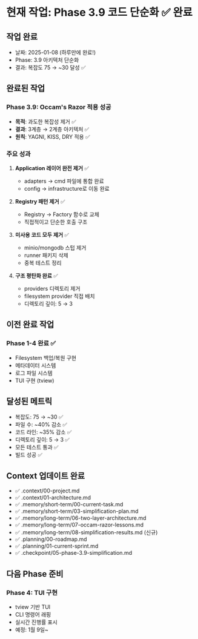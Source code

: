 # 현재 작업: Phase 3.9 코드 단순화 ✅ 완료

## 작업 완료
- 날짜: 2025-01-08 (하루만에 완료!)
- Phase: 3.9 아키텍처 단순화
- 결과: 복잡도 75 → ~30 달성 ✅

## 완료된 작업
### Phase 3.9: Occam's Razor 적용 성공
- **목적**: 과도한 복잡성 제거 ✅
- **결과**: 3계층 → 2계층 아키텍처 ✅
- **원칙**: YAGNI, KISS, DRY 적용 ✅

### 주요 성과
1. **Application 레이어 완전 제거** ✅
   - adapters → cmd 파일에 통합 완료
   - config → infrastructure로 이동 완료

2. **Registry 패턴 제거** ✅
   - Registry → Factory 함수로 교체
   - 직접적이고 단순한 호출 구조

3. **미사용 코드 모두 제거** ✅
   - minio/mongodb 스텁 제거
   - runner 패키지 삭제
   - 중복 테스트 정리

4. **구조 평탄화 완료** ✅
   - providers 디렉토리 제거
   - filesystem provider 직접 배치
   - 디렉토리 깊이: 5 → 3

## 이전 완료 작업
### Phase 1-4 완료 ✅
- Filesystem 백업/복원 구현
- 메타데이터 시스템
- 로그 파일 시스템
- TUI 구현 (tview)

## 달성된 메트릭
- 복잡도: 75 → ~30 ✅
- 파일 수: ~40% 감소 ✅
- 코드 라인: ~35% 감소 ✅
- 디렉토리 깊이: 5 → 3 ✅
- 모든 테스트 통과 ✅
- 빌드 성공 ✅

## Context 업데이트 완료
- ✅ .context/00-project.md
- ✅ .context/01-architecture.md
- ✅ .memory/short-term/00-current-task.md
- ✅ .memory/short-term/03-simplification-plan.md
- ✅ .memory/long-term/06-two-layer-architecture.md
- ✅ .memory/long-term/07-occam-razor-lessons.md
- ✅ .memory/long-term/08-simplification-results.md (신규)
- ✅ .planning/00-roadmap.md
- ✅ .planning/01-current-sprint.md
- ✅ .checkpoint/05-phase-3.9-simplification.md

## 다음 Phase 준비
### Phase 4: TUI 구현
- tview 기반 TUI
- CLI 명령어 래핑
- 실시간 진행률 표시
- 예정: 1월 9일~